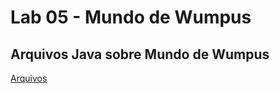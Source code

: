 # Lab 05 - Mundo de Wumpus

## Arquivos Java sobre Mundo de Wumpus
[Arquivos](src/pt/c40task/l05wumpus)

